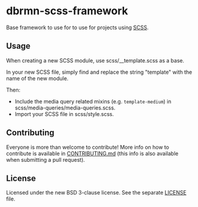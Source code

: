 # dbrmn-scss-framework

Base framework to use for to use for projects using
[SCSS](http://sass-lang.com/).

## Usage

When creating a new SCSS module, use scss/__template.scss as a base.

In your new SCSS file, simply find and replace the string "template" with the name of the new module.

Then:

- Include the media query related mixins (e.g. `template-medium`) in
scss/media-queries/media-queries.scss.
- Import your SCSS file in scss/style.scss.

## Contributing

Everyone is more than welcome to contribute! More info on how to contribute is available in [CONTRIBUTING.md](CONTRIBUTING.md) (this info is also available when submitting a pull request).

## License

Licensed under the new BSD 3-clause license. See the separate [LICENSE](LICENSE) file.